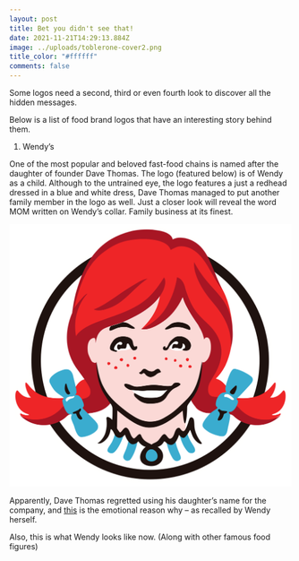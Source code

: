 ```yaml
---
layout: post
title: Bet you didn't see that!
date: 2021-11-21T14:29:13.884Z
image: ../uploads/toblerone-cover2.png
title_color: "#ffffff"
comments: false
---
```

Some logos need a second, third or even fourth look to discover all the hidden messages.

Below is a list of food brand logos that have an interesting story behind them. 

   1. Wendy’s

One of the most popular and beloved fast-food chains is named after the daughter of founder Dave Thomas. The logo (featured below) is of Wendy as a child. Although to the untrained eye, the logo features a just a redhead dressed in a blue and white dress, Dave Thomas managed to put another family member in the logo as well. Just a closer look will reveal the word MOM written on Wendy’s collar. Family business at its finest.

![image credits: Wendy's](../uploads/wendys_logo_girl.png "image credits: Wendy's")



Apparently, Dave Thomas regretted using his daughter’s name for the company, and [this](https://www.today.com/food/wendy-s-founder-dave-thomas-regretted-using-his-daughter-s-t167624) is the emotional reason why – as recalled by Wendy herself. 

Also, this is what Wendy looks like now. (Along with other famous food figures) 